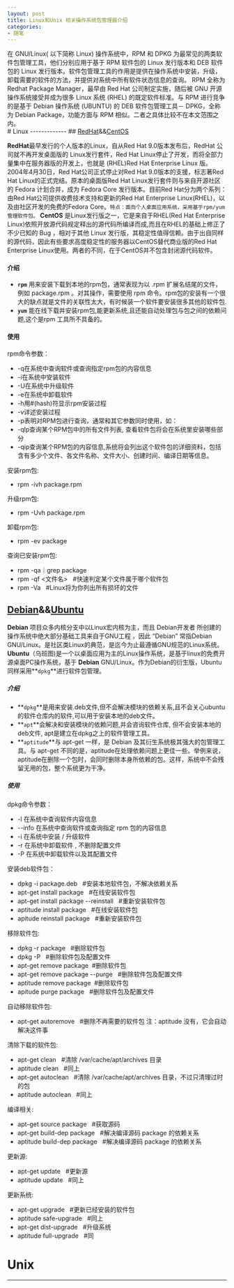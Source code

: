 ```yaml
---
layout: post
title: Linux和Unix 相关操作系统包管理器介绍
categories:
- 随笔
---
```

<div class="message">
在 GNU/Linux( 以下简称 Linux) 操作系统中，RPM 和 DPKG 为最常见的两类软件包管理工具，他们分别应用于基于 RPM 软件包的 Linux 发行版本和 DEB 软件包的 Linux 发行版本。软件包管理工具的作用是提供在操作系统中安装，升级，卸载需要的软件的方法，并提供对系统中所有软件状态信息的查询。
RPM 全称为 Redhat Package Manager，最早由 Red Hat 公司制定实施，随后被 GNU 开源操作系统接受并成为很多 Linux 系统 (RHEL) 的既定软件标准。与 RPM 进行竞争的是基于 Debian 操作系统 (UBUNTU) 的 DEB 软件包管理工具－ DPKG，全称为 Debian Package，功能方面与 RPM 相似。二者之具体比较不在本文范围之内。
</div>
# Linux
-------------
## <a href="http://baike.baidu.com/view/1139590.htm" target="_blank">RedHat</a>&&<a href="http://baike.baidu.com/view/26404.htm" target="_blank">CentOS</a>

**RedHat**最早发行的个人版本的Linux，自从Red Hat 9.0版本发布后，RedHat 公司就不再开发桌面版的 Linux发行套件，Red Hat Linux停止了开发，而将全部力量集中在服务器版的开发上，也就是 (RHEL)Red Hat Enterprise Linux 版。2004年4月30日，Red Hat公司正式停止对Red Hat 9.0版本的支援，标志著Red Hat Linux的正式完结。原本的桌面版Red Hat Linux发行套件则与来自开源社区的 Fedora 计划合并，成为 Fedora Core 发行版本。目前Red Hat分为两个系列：由Red Hat公司提供收费技术支持和更新的Red Hat Enterprise Linux(RHEL)，以及由社区开发的免费的Fedora Core。`特点：面向个人桌面应用系统，采用基于rpm/yum管理软件包。`
**CentOS** 是Linux发行版之一，它是来自于RHEL(Red Hat Enterprise Linux)依照开放源代码规定释出的源代码所编译而成,而且在RHEL的基础上修正了不少已知的 Bug ，相对于其他 Linux 发行版，其稳定性值得信赖。由于出自同样的源代码，因此有些要求高度稳定性的服务器以CentOS替代商业版的Red Hat Enterprise Linux使用。两者的不同，在于CentOS并不包含封闭源代码软件。

#### 介绍
* **`rpm`** 用来安装下载到本地的rpm包，通常表现为以 .rpm 扩展名结尾的文件，例如 package.rpm 。对其操作，需要使用 rpm 命令。rpm包的安装有一个很大的缺点就是文件的关联性太大，有时候装一个软件要安装很多其他的软件包.
* **`yum`** 能在线下载并安装rpm包,能更新系统,且还能自动处理包与包之间的依赖问题,这个是rpm 工具所不具备的。

#### 使用

rpm命令参数：

* -q在系统中查询软件或查询指定rpm包的内容信息
* -i在系统中安装软件
* -U在系统中升级软件
* -e在系统中卸载软件
* -h用#(hash)符显示rpm安装过程
* -v详述安装过程
* -p表明对RPM包进行查询，通常和其它参数同时使用，如：
* -qlp查询某个RPM包中的所有文件列表, 查看软件包将会在系统里安装哪些部分
* -qip查询某个RPM包的内容信息,系统将会列出这个软件包的详细资料，包括含有多少个文件、各文件名称、文件大小、创建时间、编译日期等信息。

安装rpm包:

* rpm -ivh package.rpm

升级rpm包:

* rpm -Uvh package.rpm

卸载rpm包:

* rpm -ev package

查询已安装rpm包:

* rpm -qa｜grep package
* rpm -qf <文件名> &nbsp;&nbsp;#快速判定某个文件属于哪个软件包
* rpm -Va  &nbsp;&nbsp;#Linux将为你列出所有损坏的文件




## <a href="http://baike.baidu.com/view/40687.htm" target="_blank">Debian</a>&&<a href="http://baike.baidu.com/view/4236.htm" target="_blank">Ubuntu</a>

**Debian** 项目众多内核分支中以Linux宏内核为主，而且 Debian开发者 所创建的操作系统中绝大部分基础工具来自于GNU工程 ，因此 “Debian” 常指Debian GNU/Linux。是社区类Linux的典范，是迄今为止最遵循GNU规范的Linux系统。
**Ubuntu**（乌班图)是一个以桌面应用为主的Linux操作系统，是基于linux的免费开源桌面PC操作系统，基于 **Debian** GNU/Linux。作为Debian的衍生版，Ubuntu同样采用**`dpkg`**进行软件包管理。

##### 介绍
* **`dpkg`**是用来安装.deb文件,但不会解决模块的依赖关系,且不会关心ubuntu的软件仓库内的软件,可以用于安装本地的deb文件。
* **`apt`**会解决和安装模块的依赖问题,并会咨询软件仓库, 但不会安装本地的deb文件, apt是建立在dpkg之上的软件管理工具。
* **`aptitude`**与 apt-get 一样，是 Debian 及其衍生系统极其强大的包管理工具。与 apt-get 不同的是，aptitude在处理依赖问题上更佳一些。举例来说，aptitude在删除一个包时，会同时删除本身所依赖的包。这样，系统中不会残留无用的包，整个系统更为干净。

##### 使用

dpkg命令参数：

* -l 在系统中查询软件内容信息
* --info 在系统中查询软件或查询指定 rpm 包的内容信息
* -i 在系统中安装 / 升级软件
* -r 在系统中卸载软件 , 不删除配置文件
* -P 在系统中卸载软件以及其配置文件

安装deb软件包：

* dpkg -i package.deb &nbsp;&nbsp;#安装本地软件包，不解决依赖关系
* apt-get install package &nbsp;&nbsp;#在线安装软件包
* apt-get install package --reinstall  &nbsp;&nbsp;#重新安装软件包
* aptitude install package &nbsp;&nbsp;#在线安装软件包
* apitude reinstall package  &nbsp;&nbsp;#重新安装软件包

移除软件包:

* dpkg -r package  &nbsp;&nbsp;#删除软件包
* dpkg -P &nbsp;&nbsp;#删除软件包及配置文件
* apt-get remove package &nbsp;#删除软件包
* apt-get remove package --purge &nbsp;&nbsp;#删除软件包及配置文件
* aptitude remove package &nbsp;#删除软件包
* apitude purge package &nbsp;&nbsp;#删除软件包及配置文件

自动移除软件包:

* apt-get autoremove &nbsp;&nbsp;#删除不再需要的软件包
注：aptitude 没有，它会自动解决这件事

清除下载的软件包:

* apt-get clean &nbsp;&nbsp;#清除 /var/cache/apt/archives 目录
* aptitude clean &nbsp;&nbsp;#同上
* apt-get autoclean &nbsp;&nbsp;#清除 /var/cache/apt/archives 目录，不过只清理过时的包
* aptitude autoclean &nbsp;&nbsp;#同上

编译相关:   

* apt-get source package &nbsp;&nbsp;#获取源码
* apt-get build-dep package &nbsp;&nbsp;#解决编译源码 package 的依赖关系
* aptitude build-dep package &nbsp;&nbsp;#解决编译源码 package 的依赖关系

更新源:

* apt-get update &nbsp;&nbsp;#更新源
* aptitude update &nbsp;&nbsp;#同上

更新系统:

* apt-get upgrade &nbsp;&nbsp;#更新已经安装的软件包
* aptitude safe-upgrade &nbsp;&nbsp;#同上
* apt-get dist-upgrade &nbsp;&nbsp;#升级系统
* aptitude full-upgrade &nbsp;&nbsp;#同


# Unix
-------------





